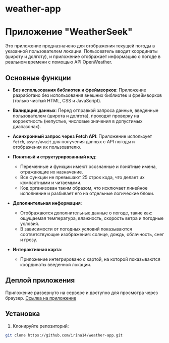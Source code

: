 # weather-app
# Приложение "WeatherSeek"

Это приложение предназначено для отображения текущей погоды в указанной пользователем локации. Пользователь вводит координаты (широту и долготу), и приложение отображает информацию о погоде в реальном времени с помощью API OpenWeather.

## Основные функции

- **Без использования библиотек и фреймворков**: Приложение разработано без использования внешних библиотек и фреймворков (только чистый HTML, CSS и JavaScript).
  
- **Валидация данных**: Перед отправкой запроса данные, введенные пользователем (широта и долгота), проходят проверку на корректность (непустые, числовые значения в допустимых диапазонах).

- **Асинхронный запрос через Fetch API**: Приложение использует `fetch`, `async/await` для получения данных с API погоды и отображения их пользователю.

- **Понятный и структурированный код**:
  - Переменные и функции имеют осознанные и понятные имена, отражающие их назначение.
  - Все функции не превышают 25 строк кода, что делает их компактными и читаемыми.
  - Код организован таким образом, что исключает линейное исполнение и разбивает его на отдельные логические блоки.

- **Дополнительная информация**:
  - Отображаются дополнительные данные о погоде, такие как: ощущаемая температура, влажность, скорость ветра и погодные условия.
  - В зависимости от погодных условий показываются соответствующие изображения: солнце, дождь, облачность, снег и грозу.
  
- **Интерактивная карта**:
  - Приложение интегрировано с картой, на которой показываются координаты введенной локации.

## Деплой приложения

Приложение развернуто на сервере и доступно для просмотра через браузер. [Ссылка на приложение](https://virina14.github.io/weather-app/)

## Установка

1. Клонируйте репозиторий:

```bash
git clone https://github.com/irina14/weather-app.git
